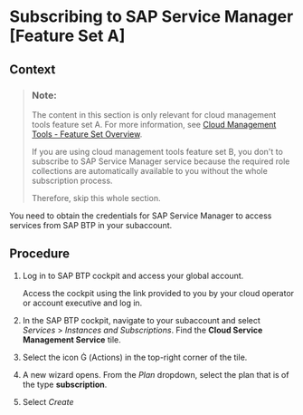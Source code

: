 <!-- loio274d049e2eac4337a1086f524295dcd6 -->

<link rel="stylesheet" type="text/css" href="../../css/sap-icons.css"/>

# Subscribing to SAP Service Manager \[Feature Set A\]



## Context

> ### Note:  
> The content in this section is only relevant for cloud management tools feature set A. For more information, see [Cloud Management Tools - Feature Set Overview](https://help.sap.com/viewer/65de2977205c403bbc107264b8eccf4b/Cloud/en-US/caf4e4e23aef4666ad8f125af393dfb2.html).
> 
> If you are using cloud management tools feature set B, you don't to subscribe to SAP Service Manager service because the required role collections are automatically available to you without the whole subscription process.
> 
> Therefore, skip this whole section.

You need to obtain the credentials for SAP Service Manager to access services from SAP BTP in your subaccount.



## Procedure

1.  Log in to SAP BTP cockpit and access your global account.

    Access the cockpit using the link provided to you by your cloud operator or account executive and log in.

2.  In the SAP BTP cockpit, navigate to your subaccount and select *Services* \> *Instances and Subscriptions*. Find the **Cloud Service Management Service** tile.

3.  Select the icon <span class="SAP-icons"></span> \(Actions\) in the top-right corner of the tile.

4.  A new wizard opens. From the *Plan* dropdown, select the plan that is of the type **subscription**.

5.  Select *Create*


